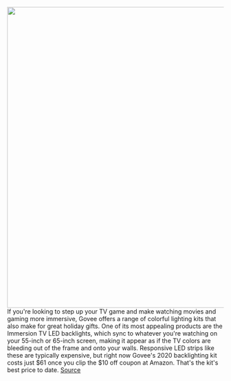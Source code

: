 <img src='https://cdn.vox-cdn.com/thumbor/jBGHpNejb8yASmM2hI6vSr4limw=/0x0:4096x3072/1200x800/filters:focal(1721x1209:2375x1863)/cdn.vox-cdn.com/uploads/chorus_image/image/70219053/color_segmented_color.0.jpg' width='700px' /><br/>
If you're looking to step up your TV game and make watching movies and gaming more immersive, Govee offers a range of colorful lighting kits that also make for great holiday gifts. One of its most appealing products are the Immersion TV LED backlights, which sync to whatever you're watching on your 55-inch or 65-inch screen, making it appear as if the TV colors are bleeding out of the frame and onto your walls. Responsive LED strips like these are typically expensive, but right now Govee's 2020 backlighting kit costs just $61 once you clip the $10 off coupon at Amazon. That's the kit's best price to date.
<a href='https://www.theverge.com/good-deals/2021/12/2/22811974/govee-light-kit-lenovo-smart-clock-2-airpods-3-sonos-lg-c1-oled-tv-deal-sale'> Source <a/>